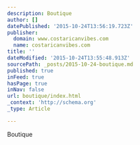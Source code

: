 ```yaml
---
description: Boutique
author: []
datePublished: '2015-10-24T13:56:19.723Z'
publisher:
  domain: www.costaricanvibes.com
  name: costaricanvibes.com
title: ''
dateModified: '2015-10-24T13:55:48.913Z'
sourcePath: _posts/2015-10-24-boutique.md
published: true
inFeed: true
hasPage: true
inNav: false
url: boutique/index.html
_context: 'http://schema.org'
_type: Article

---
```

Boutique